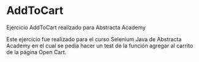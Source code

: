 # AddToCart
Ejercicio AddToCart realizado para Abstracta Academy 

Este ejercicio fue realizado para el curso Selenium Java de Abstracta Academy en el cual se pedía hacer un test de la función agregar al carrito de la página Open Cart.
